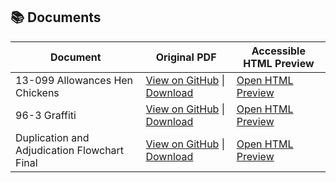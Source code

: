 ## 📚 Documents

<table>
  <thead>
    <tr>
      <th>Document</th>
      <th>Original PDF</th>
      <th>Accessible HTML Preview</th>
    </tr>
  </thead>
  <tbody>
    <tr>
      <td>13-099 Allowances Hen Chickens</td>
      <td>
        <a href="https://github.com/a3s-app/Accessible-Documents/blob/main/OriginalPDFS/13-099-Allowances-Hen-Chickens.pdf">View on GitHub</a> |
        <a href="https://raw.githubusercontent.com/a3s-app/Accessible-Documents/main/OriginalPDFS/13-099-Allowances-Hen-Chickens.pdf">Download</a>
      </td>
      <td>
        <a href="https://htmlpreview.github.io/?https://github.com/a3s-app/Accessible-Documents/blob/main/AccessibleDocuments/13-099-Allowances-Hen-Chickens_claude_opus.html">
          Open HTML Preview
        </a>
      </td>
    </tr>
    <tr>
      <td>96-3 Graffiti</td>
      <td>
        <a href="https://github.com/a3s-app/Accessible-Documents/blob/main/OriginalPDFS/96-3-Graffiti.pdf">View on GitHub</a> |
        <a href="https://raw.githubusercontent.com/a3s-app/Accessible-Documents/main/OriginalPDFS/96-3-Graffiti.pdf">Download</a>
      </td>
      <td>
        <a href="https://htmlpreview.github.io/?https://github.com/a3s-app/Accessible-Documents/blob/main/AccessibleDocuments/96-3-Graffiti_claude_opus.html">
          Open HTML Preview
        </a>
      </td>
    </tr>
    <tr>
      <td>Duplication and Adjudication Flowchart Final</td>
      <td>
        <a href="https://github.com/a3s-app/Accessible-Documents/blob/main/OriginalPDFS/Duplication-and-Adjudication-Flowchart_Final.pdf">View on GitHub</a> |
        <a href="https://raw.githubusercontent.com/a3s-app/Accessible-Documents/main/OriginalPDFS/Duplication-and-Adjudication-Flowchart_Final.pdf">Download</a>
      </td>
      <td>
        <a href="https://htmlpreview.github.io/?https://github.com/a3s-app/Accessible-Documents/blob/main/AccessibleDocuments/Duplication-and-Adjudication-Flowchart_Final_claude_opus.html">
          Open HTML Preview
        </a>
      </td>
    </tr>
  </tbody>
</table>
